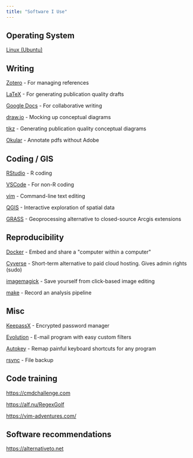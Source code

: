 ```yaml
---
title: "Software I Use"
---
```


## Operating System

[Linux (Ubuntu)](https://www.ubuntu.com/)

## Writing

[Zotero](https://zotero.org) - For managing references

[LaTeX](https://www.latex-project.org/about/) - For generating publication quality drafts

[Google Docs](https://docs.google.com) - For collaborative writing

[draw.io](https://www.draw.io/) - Mocking up conceptual diagrams

[tikz](https://tex.stackexchange.com/questions/84753/summary-of-tikz-commands) - Generating publication quality conceptual diagrams

[Okular](https://okular.kde.org/) - Annotate pdfs without Adobe

## Coding / GIS

[RStudio](https://www.rstudio.com/products/rstudio/download/#download) - R coding

[VSCode](https://code.visualstudio.com/) - For non-R coding

[vim](https://vim-adventures.com/) - Command-line text editing

[QGIS](https://www.qgis.org) - Interactive exploration of spatial data

[GRASS](https://grass.osgeo.org/) - Geoprocessing alternative to closed-source Arcgis extensions

## Reproducibility

[Docker](https://docker.com) - Embed and share a "computer within a computer"

[Cyverse](https://cyverse.org) - Short-term alternative to paid cloud hosting. Gives admin rights (sudo)

[imagemagick](https://github.com/jsta/imagemagick_cheatsheet) - Save yourself from click-based image editing

[make](https://github.com/kbroman/minimal_make) - Record an analysis pipeline

## Misc

[KeepassX](https://www.keepassx.org/) - Encrypted password manager

[Evolution](https://wiki.gnome.org/Apps/Evolution) - E-mail program with easy custom filters

[Autokey](https://github.com/autokey-py3/autokey) - Remap painful keyboard shortcuts for any program

[rsync](https://www.digitalocean.com/community/tutorials/how-to-use-rsync-to-sync-local-and-remote-directories-on-a-vps) - File backup

## Code training

https://cmdchallenge.com

https://alf.nu/RegexGolf

https://vim-adventures.com/

## Software recommendations

https://alternativeto.net

